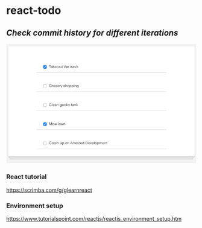 # react-todo

## *Check commit history for different iterations*

![Preview](/public/preview.png)

### React tutorial
https://scrimba.com/g/glearnreact

### Environment setup
https://www.tutorialspoint.com/reactjs/reactjs_environment_setup.htm